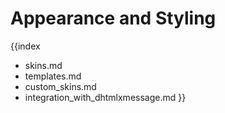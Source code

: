 Appearance and Styling
===============================

{{index
- skins.md
- templates.md
- custom_skins.md
- integration_with_dhtmlxmessage.md
}}
